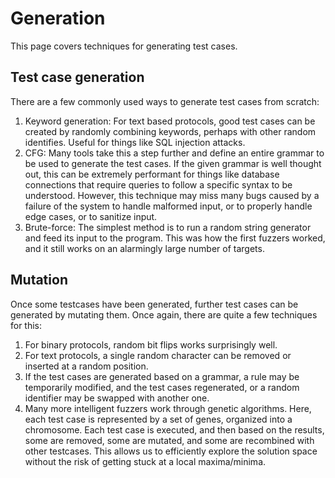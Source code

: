 # Generation

This page covers techniques for generating test cases.

## Test case generation

There are a few commonly used ways to generate test cases from scratch:

1. Keyword generation: For text based protocols, good test cases can be created by randomly combining keywords, perhaps with other random identifies. Useful for things like SQL injection attacks.
2. CFG: Many tools take this a step further and define an entire grammar to be used to generate the test cases.
If the given grammar is well thought out, this can be extremely performant for things like database connections that require queries to follow a specific syntax to be understood.
However, this technique may miss many bugs caused by a failure of the system to handle malformed input, or to properly handle edge cases, or to sanitize input.
3. Brute-force: The simplest method is to run a random string generator and feed its input to the program. This was how the first fuzzers worked, and it still works on an alarmingly large number of targets.

## Mutation

Once some testcases have been generated, further test cases can be generated by mutating them.
Once again, there are quite a few techniques for this:
1. For binary protocols, random bit flips works surprisingly well.
2. For text protocols, a single random character can be removed or inserted at a random position.
3. If the test cases are generated based on a grammar, a rule may be temporarily modified, and the test cases regenerated, or a random identifier may be swapped with another one.
4. Many more intelligent fuzzers work through genetic algorithms.
Here, each test case is represented by a set of genes, organized into a chromosome.
Each test case is executed, and then based on the results, some are removed, some are mutated, and some are recombined with other testcases.
This allows us to efficiently explore the solution space without the risk of getting stuck at a local maxima/minima.
